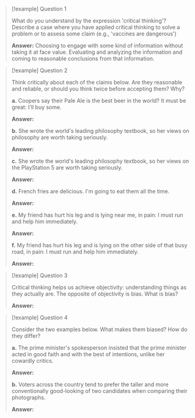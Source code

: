 > [!example] Question 1
> 
> What do you understand by the expression 'critical thinking'? Describe a case where you have applied critical thinking to solve a problem or to assess some claim (e.g., 'vaccines are dangerous')
> 
> **Answer:** Choosing to engage with some kind of information without taking it at face value. Evaluating and analyzing the information and coming to reasonable conclusions from that information. 

> [!example] Question 2
> 
> Think critically about each of the claims below. Are they reasonable and reliable, or should you think twice before accepting them? Why?
> 
> **a.** Coopers say their Pale Ale is the best beer in the world? It must be great: I'll buy some.
> 
> **Answer:**
> 
> **b.** She wrote the world's leading philosophy textbook, so her views on philosophy are worth taking seriously.
> 
> **Answer:**
> 
> **c.** She wrote the world's leading philosophy textbook, so her views on the PlayStation 5 are worth taking seriously.
> 
> **Answer:**
> 
> **d.** French fries are delicious. I'm going to eat them all the time.
> 
> **Answer:**
> 
> **e.** My friend has hurt his leg and is lying near me, in pain: I must run and help him immediately.
> 
> **Answer:**
> 
> **f.** My friend has hurt his leg and is lying on the other side of that busy road, in pain: I must run and help him immediately.
> 
> **Answer:**

> [!example] Question 3
> 
> Critical thinking helps us achieve objectivity: understanding things as they actually are. The opposite of objectivity is bias. What is bias?
> 
> **Answer:**

> [!example] Question 4
> 
> Consider the two examples below. What makes them biased? How do they differ?
> 
> **a.** The prime minister's spokesperson insisted that the prime minister acted in good faith and with the best of intentions, unlike her cowardly critics.
> 
> **Answer:**
> 
> **b.** Voters across the country tend to prefer the taller and more conventionally good-looking of two candidates when comparing their photographs.
> 
> **Answer:**